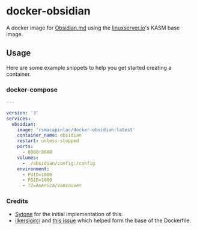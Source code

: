 # docker-obsidian

A docker image for [Obsidian.md](https://obsidian.md/) using the [linuxserver.io](https://linuxserver.io/)'s KASM base image.

## Usage

Here are some example snippets to help you get started creating a container.

### docker-compose

```yaml
---

version: '3'
services:
  obsidian:
    image: 'rsmacapinlac/docker-obsidian:latest'
    container_name: obsidian
    restart: unless-stopped
    ports:
      - 8080:8080
    volumes:
      - ./obsidian/config:/config
    environment:
      - PUID=1000
      - PGID=1000
      - TZ=America/Vancouver

```

### Credits

 * [Sytone](https://github.com/sytone/obsidian-remote) for the initial implementation of this.
 * [ilkersigirci](https://github.com/ilkersigirci) and [this issue](https://github.com/sytone/obsidian-remote/issues/51) which helped form the base of the Dockerfile.
